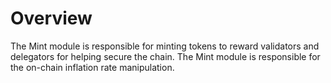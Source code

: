 # **Overview**

The Mint module is responsible for minting tokens to reward validators and delegators for helping secure the chain. The Mint module is responsible for the on-chain inflation rate manipulation.
